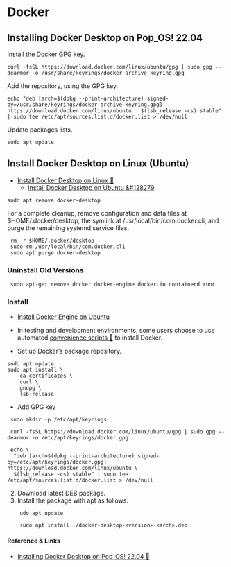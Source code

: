 # Docker

## Installing Docker Desktop on Pop_OS! 22.04

Install the Docker GPG key.

```
curl -fsSL https://download.docker.com/linux/ubuntu/gpg | sudo gpg --dearmor -o /usr/share/keyrings/docker-archive-keyring.gpg
```

Add the repository, using the GPG key.

```
echo "deb [arch=$(dpkg --print-architecture) signed-by=/usr/share/keyrings/docker-archive-keyring.gpg]
https://download.docker.com/linux/ubuntu   $(lsb_release -cs) stable" | sudo tee /etc/apt/sources.list.d/docker.list > /dev/null
```

Update packages lists.

```
sudo apt update
```

## Install Docker Desktop on Linux (Ubuntu)
- [Install Docker Desktop on Linux &#128279;](https://docs.docker.com/desktop/install/linux-install/)
	- [Install Docker Desktop on Ubuntu &#128279](https://docs.docker.com/desktop/install/ubuntu/)

```
sudo apt remove docker-desktop
```

For a complete cleanup, remove configuration and data files at $HOME/.docker/desktop, the symlink at /usr/local/bin/com.docker.cli, and purge the remaining systemd service files.

```
 rm -r $HOME/.docker/desktop
 sudo rm /usr/local/bin/com.docker.cli
 sudo apt purge docker-desktop
```

### Uninstall Old Versions
```
 sudo apt-get remove docker docker-engine docker.io containerd runc
```

### Install

- [Install Docker Engine on Ubuntu](https://docs.docker.com/engine/install/ubuntu/#set-up-the-repository)
- In testing and development environments, some users choose to use automated [convenience scripts &#128279;](https://docs.docker.com/engine/install/ubuntu/#install-using-the-convenience-script) to install Docker.


- Set up Docker’s package repository.

```
sudo apt update
sudo apt install \
    ca-certificates \
    curl \
    gnupg \
    lsb-release
```
- Add GPG key
```
 sudo mkdir -p /etc/apt/keyrings

 curl -fsSL https://download.docker.com/linux/ubuntu/gpg | sudo gpg --dearmor -o /etc/apt/keyrings/docker.gpg
```

```
 echo \
  "deb [arch=$(dpkg --print-architecture) signed-by=/etc/apt/keyrings/docker.gpg] https://download.docker.com/linux/ubuntu \
  $(lsb_release -cs) stable" | sudo tee /etc/apt/sources.list.d/docker.list > /dev/null
```

2. Download latest DEB package.
3. Install the package with apt as follows:

```
	udo apt update

 	sudo apt install ./docker-desktop-<version>-<arch>.deb
```

#### Reference & Links
- [Installing Docker Desktop on Pop_OS! 22.04
&#128279;](https://www.bgoewert.com/installing-docker-desktop-on-pop_os-22-04/)
